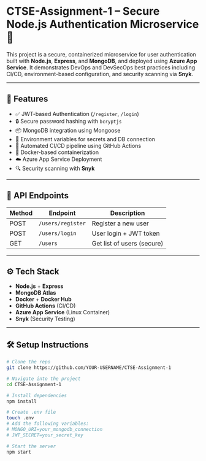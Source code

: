 # CTSE-Assignment-1 – Secure Node.js Authentication Microservice 🚀

This project is a secure, containerized microservice for user authentication built with **Node.js**, **Express**, and **MongoDB**, and deployed using **Azure App Service**. It demonstrates DevOps and DevSecOps best practices including CI/CD, environment-based configuration, and security scanning via **Snyk**.

---

## 🔧 Features

- ✅ JWT-based Authentication (`/register`, `/login`)
- 🔒 Secure password hashing with `bcryptjs`
- 📦 MongoDB integration using Mongoose
- 📁 Environment variables for secrets and DB connection
- 🔄 Automated CI/CD pipeline using GitHub Actions
- 🐳 Docker-based containerization
- ☁️ Azure App Service Deployment
- 🔍 Security scanning with **Snyk**

---

## 🧪 API Endpoints

| Method | Endpoint         | Description               |
|--------|------------------|---------------------------|
| POST   | `/users/register`| Register a new user       |
| POST   | `/users/login`   | User login + JWT token    |
| GET    | `/users`         | Get list of users (secure)|

---

## ⚙️ Tech Stack

- **Node.js** + **Express**
- **MongoDB Atlas**
- **Docker** + **Docker Hub**
- **GitHub Actions** (CI/CD)
- **Azure App Service** (Linux Container)
- **Snyk** (Security Testing)

---

## 🛠️ Setup Instructions

```bash
# Clone the repo
git clone https://github.com/YOUR-USERNAME/CTSE-Assignment-1

# Navigate into the project
cd CTSE-Assignment-1

# Install dependencies
npm install

# Create .env file
touch .env
# Add the following variables:
# MONGO_URI=your_mongodb_connection
# JWT_SECRET=your_secret_key

# Start the server
npm start
